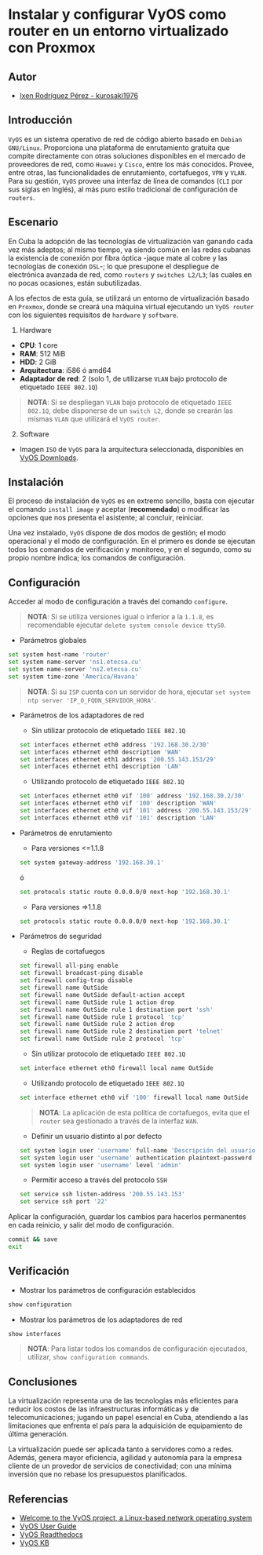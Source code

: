 # Instalar y configurar VyOS como router en un entorno virtualizado con Proxmox

## Autor

- [Ixen Rodríguez Pérez - kurosaki1976](ixenrp1976@gmail.com)

## Introducción

`VyOS` es un sistema operativo de red de código abierto basado en `Debian GNU/Linux`. Proporciona una plataforma de enrutamiento gratuita que compite directamente con otras soluciones disponibles en el mercado de proveedores de red, como `Huawei` y `Cisco`, entre los más conocidos. Provee, entre otras, las funcionalidades de enrutamiento, cortafuegos, `VPN` y `VLAN`. Para su gestión, `VyOS` provee una interfaz de línea de comandos (`CLI` por sus siglas en Inglés), al más puro estilo tradicional de configuración de `routers`. 

## Escenario

En Cuba la adopción de las tecnologías de virtualización van ganando cada vez más adeptos; al mismo tiempo, va siendo común en las redes cubanas la existencia de conexión por fibra óptica -jaque mate al cobre y las tecnologías de conexión `DSL`-; lo que presupone el despliegue de electrónica avanzada de red, como `routers` y `switches L2/L3`; las cuales en no pocas ocasiones, están subutilizadas.

A los efectos de esta guía, se utilizará un entorno de virtualización basado en `Proxmox`, donde se creará una máquina virtual ejecutando un `VyOS router` con los siguientes requisitos de `hardware` y `software`.

1. Hardware
  - **CPU**: 1 core
  - **RAM**: 512 MiB
  - **HDD**: 2 GiB
  - **Arquitectura**: i586 ó amd64
  - **Adaptador de red**: 2 (solo 1, de utilizarse `VLAN` bajo protocolo de etiquetado `IEEE 802.1Q`)

  > **NOTA**: Si se despliegan `VLAN` bajo protocolo de etiquetado `IEEE 802.1Q`, debe disponerse de un `switch L2`, donde se crearán las mismas `VLAN` que utilizará el `VyOS router`.

2. Software
  - Imagen `ISO` de `VyOS` para la arquitectura seleccionada, disponibles en [VyOS Downloads](https://downloads.vyos.io/).

## Instalación

El proceso de instalación de `VyOS` es en extremo sencillo, basta con ejecutar el comando `install image` y aceptar (**recomendado**) o modificar las opciones que nos presenta el asistente; al concluir, reiniciar.

Una vez instalado, `VyOS` dispone de dos modos de gestión; el modo operacional y el modo de configuración. En el primero es donde se ejecutan todos los comandos de verificación y monitoreo, y en el segundo, como su propio nombre indica; los comandos de configuración.

## Configuración

Acceder al modo de configuración a través del comando `configure`.

> **NOTA**: Si se utiliza versiones igual o inferior a la `1.1.8`, es recomendable ejecutar `delete system console device ttyS0`.

* Parámetros globales

```bash
set system host-name 'router'
set system name-server 'ns1.etecsa.cu'
set system name-server 'ns2.etecsa.cu'
set system time-zone 'America/Havana'
```

> **NOTA**: Si su `ISP` cuenta con un servidor de hora, ejecutar `set system ntp server 'IP_O_FQDN_SERVIDOR_HORA'`.

* Parámetros de los adaptadores de red

  - Sin utilizar protocolo de etiquetado `IEEE 802.1Q`

  ```bash
  set interfaces ethernet eth0 address '192.168.30.2/30'
  set interfaces ethernet eth0 description 'WAN'
  set interfaces ethernet eth1 address '200.55.143.153/29'
  set interfaces ethernet eth1 description 'LAN'
  ```

  - Utilizando protocolo de etiquetado `IEEE 802.1Q`

  ```bash
  set interfaces ethernet eth0 vif '100' address '192.168.30.2/30'
  set interfaces ethernet eth0 vif '100' description 'WAN'
  set interfaces ethernet eth0 vif '101' address '200.55.143.153/29'
  set interfaces ethernet eth0 vif '101' description 'LAN'
  ```

* Parámetros de enrutamiento

  - Para versiones <=1.1.8

  ```bash
  set system gateway-address '192.168.30.1'
  ```
  ó
  ```bash
  set protocols static route 0.0.0.0/0 next-hop '192.168.30.1'
  ```

  - Para versiones =>1.1.8

  ```bash
  set protocols static route 0.0.0.0/0 next-hop '192.168.30.1'
  ```

* Parámetros de seguridad

  - Reglas de cortafuegos

  ```bash
  set firewall all-ping enable
  set firewall broadcast-ping disable
  set firewall config-trap disable
  set firewall name OutSide
  set firewall name OutSide default-action accept
  set firewall name OutSide rule 1 action drop
  set firewall name OutSide rule 1 destination port 'ssh'
  set firewall name OutSide rule 1 protocol 'tcp'
  set firewall name OutSide rule 2 action drop
  set firewall name OutSide rule 2 destination port 'telnet'
  set firewall name OutSide rule 2 protocol 'tcp'
  ```
    - Sin utilizar protocolo de etiquetado `IEEE 802.1Q`

    ```bash
    set interface ethernet eth0 firewall local name OutSide
    ```

    - Utilizando protocolo de etiquetado `IEEE 802.1Q`

    ```bash
    set interface ethernet eth0 vif '100' firewall local name OutSide
    ```

    > **NOTA**: La aplicación de esta política de cortafuegos, evita que el `router` sea gestionado a través de la interfaz `WAN`.

  - Definir un usuario distinto al por defecto

  ```bash
  set system login user 'username' full-name 'Descripción del usuario'
  set system login user 'username' authentication plaintext-password 'P@s$w0rd.2019'
  set system login user 'username' level 'admin'
  ```

  - Permitir acceso a través del protocolo `SSH`

  ```bash
  set service ssh listen-address '200.55.143.153'
  set service ssh port '22'
  ```

Aplicar la configuración, guardar los cambios para hacerlos permanentes en cada reinicio, y salir del modo de configuración.

```bash
commit && save
exit
```

## Verificación

* Mostrar los parámetros de configuración establecidos

```bash
show configuration
```

* Mostrar los parámetros de los adaptadores de red

```bash
show interfaces
```

> **NOTA**: Para listar todos los comandos de configuración ejecutados, utilizar, `show configuration commands`.

## Conclusiones

La virtualización representa una de las tecnologías más eficientes para reducir los costos de las infraestructuras informáticas y de telecomunicaciones; jugando un papel esencial en Cuba, atendiendo a las limitaciones que enfrenta el país para la adquisición de equipamiento de última generación.

La virtualización puede ser aplicada tanto a servidores como a redes. Además, genera mayor eficiencia, agilidad y autonomía para la empresa cliente de un provedor de servicios de conectividad; con una mínima inversión que no rebase los presupuestos planificados.

## Referencias

* [Welcome to the VyOS project, a Linux-based network operating system](https://wiki.vyos.net/wiki/Main_Page)
* [VyOS User Guide](https://wiki.vyos.net/wiki/User_Guide)
* [VyOS Readthedocs](https://vyos.readthedocs.io/en/latest/)
* [VyOS KB](https://support.vyos.io/en/kb)
